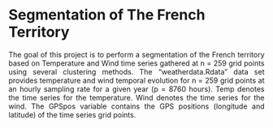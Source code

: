 # Segmentation of The French Territory

<p align='justify'>The goal of this project is to perform a segmentation of the French territory based on Temperature and Wind time series gathered at n = 259 grid points using several clustering methods. The “weatherdata.Rdata” data set provides temperature and wind temporal evolution for n = 259 grid points at an hourly sampling rate for a given year (p = 8760 hours). Temp denotes the time series for the temperature. Wind denotes the time series for the wind. The GPSpos variable contains the GPS positions (longitude and latitude) of the time series grid points.</p>
